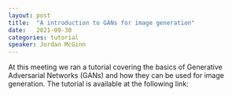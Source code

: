 ```yaml
---
layout: post
title:  "A introduction to GANs for image generation"
date:   2021-09-30
categories: tutorial
speaker: Jordan McGinn
---
```


At this meeting we ran a tutorial covering the basics of Generative Adversarial Networks (GANs) and how they can be used for image generation. The tutorial is available at the following link: